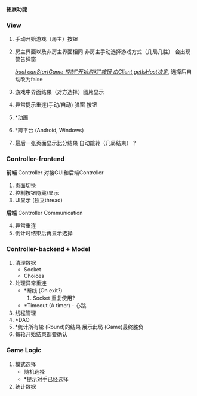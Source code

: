 #### 拓展功能

### **View**

1. 手动开始游戏（房主）按钮

2. 房主界面以及非房主界面相同 非房主手动选择游戏方式（几局几胜） 会出现警告弹窗

   *<u>bool canStartGame 控制"开始游戏"按钮 由Client.getIsHost决定</u>*, 选择后自动改为false

3. 游戏中界面结果（对方选择）图片显示

4. 异常提示重连(手动/自动) 弹窗 按钮

5. *动画

6. *跨平台 (Android, Windows)

7. 最后一张页面显示比分结果 自动跳转（几局结束）？

### **Controller-frontend**

**前端** Controller 对接GUI和后端Controller

1. 页面切换
2. 控制按钮隐藏/显示
3. UI显示 (独立thread)

**后端** Controller Communication

4. 异常重连
5.  倒计时结束后再显示选择



### **Controller-backend** + **Model**

1. 清理数据
   - Socket
   - Choices
2. 处理异常重连
   - *断线 (On exit?)
     1. Socket 重复使用?
   - *Timeout (A timer) - 心跳
3. 线程管理
4. *DAO
5. *统计所有轮 (Round)的结果 展示此局 (Game)最终胜负
5.  每轮开始结束都要确认



### **Game Logic**

1.  模式选择
    - 随机选择
    - *提示对手已经选择
2.  统计数据
